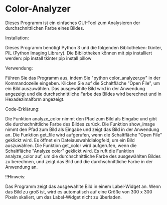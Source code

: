 # Color-Analyzer

Dieses Programm ist ein einfaches GUI-Tool zum Analysieren der durchschnittlichen Farbe eines Bildes.

Installation:

Dieses Programm benötigt Python 3 und die folgenden Bibliotheken: tkinter, PIL (Python Imaging Library).
Die Bibliotheken können mit pip installiert werden:
pip install tkinter
pip install pillow

Verwendung:

Führen Sie das Programm aus, indem Sie "python color_analyzer.py" in der Kommandozeile eingeben.
Klicken Sie auf die Schaltfläche "Open File", um ein Bild auszuwählen.
Das ausgewählte Bild wird in der Anwendung angezeigt und die durchschnittliche Farbe des Bildes wird berechnet und in Hexadezimalform angezeigt.

Code-Erklärung:

Die Funktion analyze_color nimmt den Pfad zum Bild als Eingabe und gibt die durchschnittliche Farbe des Bildes zurück.
Die Funktion show_image nimmt den Pfad zum Bild als Eingabe und zeigt das Bild in der Anwendung an.
Die Funktion get_file wird aufgerufen, wenn die Schaltfläche "Open File" geklickt wird. Es öffnet ein Dateiauswahldialogfeld, um ein Bild auszuwählen.
Die Funktion get_color wird aufgerufen, wenn die Schaltfläche "Analyze color" geklickt wird. Es ruft die Funktion analyze_color auf, um die durchschnittliche Farbe des ausgewählten Bildes zu berechnen, und zeigt das Bild und die durchschnittliche Farbe in der Anwendung an.

!!Hinweis:

Das Programm zeigt das ausgewählte Bild in einem Label-Widget an. Wenn das Bild zu groß ist, wird es automatisch auf eine Größe von 300 x 300 Pixeln skaliert, um das Label-Widget nicht zu überladen.
